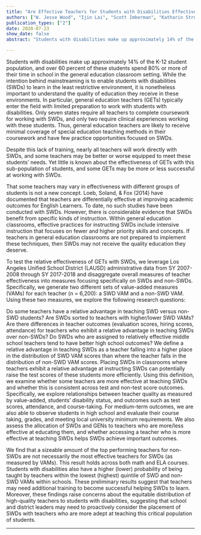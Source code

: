 ```yaml
---
title: "Are Effective Teachers for Students with Disabilities Effective Teachers for All?"
authors: ["W. Jesse Wood", "Ijin Lai", "Scott Imberman", "Katharin Strunk", "Nathan Jones"]
publication_types: ["2"]
date: 2020-07-23
show_date: false
abstract: "Students with disabilities make up approximately 14% of the K-12 student population, and over 60 percent of these students spend 80% or more of their time in school in the general education classroom setting. While the intention behind mainstreaming is to enable students with disabilities (SWDs) to learn in the least restrictive environment, it is nonetheless important to understand the quality of education they receive in these environments. In particular,  general education teachers (GETs)  typically enter the field with limited preparation to work with students with disabilities. Only seven states require all teachers to complete coursework for working with SWDs, and only two require clinical experiences working with these students. Thus, general education teachers are likely to receive minimal coverage of special education teaching methods in their coursework and have few practice opportunities focused on SWDs. To test the relative effectiveness of GETs with SWDs, we leverage Los Angeles Unified School District (LAUSD) administrative data from SY 2007-2008 through SY 2017-2018 and disaggregate overall measures of teacher effectiveness into measures focusing specifically on SWDs and non-SWDs. Specifically, we generate two different sets of value-added measures (VAMs) for each teacher (n = 6,200): a SWD VAM and a non-SWD VAM. We find that a sizeable amount of the top performing teachers for non-SWDs are not necessarily the most effective teachers for SWDs (as measured by VAMs). This result holds across both math and ELA courses. Students with disabilities also have a higher (lower) probability of being taught by teachers within the lowest (highest) quintile of SWD and non-SWD VAMs within schools.  These preliminary results suggest that teachers may need additional training to become successful helping SWDs to learn. Moreover, these findings raise concerns about the equitable distribution of high-quality teachers to students with disabilities, suggesting that school and district leaders may need to proactively consider the placement of SWDs with teachers who are more adept at teaching this critical population of students."

---
```


Students with disabilities make up approximately 14% of the K-12 student population, and over 60 percent of these students spend 80% or more of their time in school in the general education classroom setting. While the intention behind mainstreaming is to enable students with disabilities (SWDs) to learn in the least restrictive environment, it is nonetheless important to understand the quality of education they receive in these environments. In particular,  general education teachers (GETs)  typically enter the field with limited preparation to work with students with disabilities. Only seven states require all teachers to complete coursework for working with SWDs, and only two require clinical experiences working with these students. Thus, general education teachers are likely to receive minimal coverage of special education teaching methods in their coursework and have few practice opportunities focused on SWDs.

Despite this lack of training, nearly all teachers will work directly with SWDs, and some teachers may be better or worse equipped to meet these students’ needs. Yet little is known about the effectiveness of GETs with this sub-population of students, and some GETs may be more or less successful at working with SWDs.     

That some teachers may vary in effectiveness with different groups of students is not a new concept. Loeb, Soland, & Fox (2014) have documented that teachers are differentially effective at improving academic outcomes for English Learners. To date, no such studies have been conducted with SWDs.   However, there is considerable evidence that SWDs benefit from specific kinds of instruction. Within general education classrooms, effective practices for instructing SWDs include intensive instruction that focuses on fewer and higher priority skills and concepts. If teachers in general education classrooms are not prepared to implement these techniques, then SWDs may not receive the quality education they deserve.

To test the relative effectiveness of GETs with SWDs, we leverage Los Angeles Unified School District (LAUSD) administrative data from SY 2007-2008 through SY 2017-2018 and disaggregate overall measures of teacher effectiveness into measures focusing specifically on SWDs and non-SWDs. Specifically, we generate two different sets of value-added measures (VAMs) for each teacher (n = 6,200): a SWD VAM and a non-SWD VAM. Using these two measures, we explore the following research questions:

Do some teachers have a relative advantage in teaching SWD versus non-SWD students?
Are SWDs sorted to teachers with higher/lower SWD VAMs?
Are there differences in teacher outcomes (evaluation scores, hiring scores, attendance) for teachers who exhibit a relative advantage in teaching SWDs over non-SWDs?
Do SWDs who are assigned to relatively effective middle school teachers tend to have better high school outcomes?
We define a relative advantage in teaching SWDs as a teacher falling into a higher place in the distribution of SWD VAM scores than where the teacher falls in the distribution of non-SWD VAM scores. Placing SWDs in classrooms where teachers exhibit a relative advantage at instructing SWDs can potentially raise the test scores of these students more efficiently. Using this definition, we examine whether some teachers are more effective at teaching SWDs and whether this is consistent across test and non-test score outcomes. Specifically, we explore relationships between teacher quality as measured by value-added, students’ disability status, and outcomes such as test scores, attendance, and course-taking. For medium-term outcomes, we are also able to observe students in high school and evaluate their course taking, grades, and meeting local university minimum requirements. We also assess the allocation of SWDs and GENs to teachers who are more/less effective at educating them, and whether accessing a teacher who is more effective at teaching SWDs helps SWDs achieve important outcomes.

We find that a sizeable amount of the top performing teachers for non-SWDs are not necessarily the most effective teachers for SWDs (as measured by VAMs). This result holds across both math and ELA courses. Students with disabilities also have a higher (lower) probability of being taught by teachers within the lowest (highest) quintile of SWD and non-SWD VAMs within schools.  These preliminary results suggest that teachers may need additional training to become successful helping SWDs to learn. Moreover, these findings raise concerns about the equitable distribution of high-quality teachers to students with disabilities, suggesting that school and district leaders may need to proactively consider the placement of SWDs with teachers who are more adept at teaching this critical population of students.

---